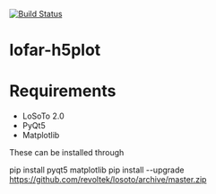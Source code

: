 [![Build Status](https://travis-ci.org/tikk3r/lofar-h5plot.svg?branch=master)](https://travis-ci.org/tikk3r/lofar-h5plot)

# lofar-h5plot

# Requirements
* LoSoTo 2.0
* PyQt5
* Matplotlib

These can be installed through

  pip install pyqt5 matplotlib
  pip install --upgrade https://github.com/revoltek/losoto/archive/master.zip
